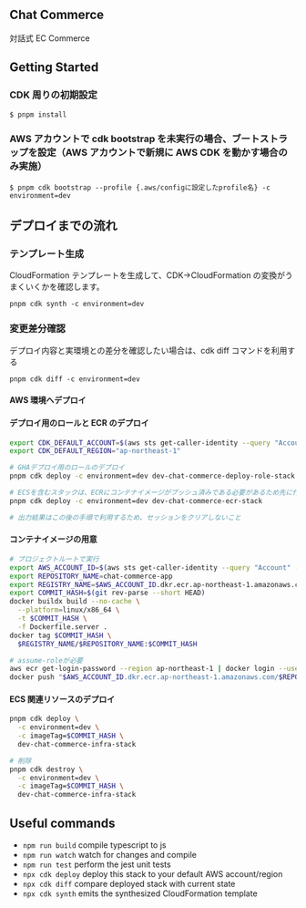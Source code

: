 ## Chat Commerce

対話式 EC Commerce

## Getting Started

### CDK 周りの初期設定

```
$ pnpm install
```

### AWS アカウントで cdk bootstrap を未実行の場合、ブートストラップを設定（AWS アカウントで新規に AWS CDK を動かす場合のみ実施）

```
$ pnpm cdk bootstrap --profile {.aws/configに設定したprofile名} -c environment=dev
```

## デプロイまでの流れ

### テンプレート生成

CloudFormation テンプレートを生成して、CDK->CloudFormation の変換がうまくいくかを確認します。

```
pnpm cdk synth -c environment=dev
```

### 変更差分確認

デプロイ内容と実環境との差分を確認したい場合は、cdk diff コマンドを利用する

```
pnpm cdk diff -c environment=dev
```

#### AWS 環境へデプロイ

#### デプロイ用のロールと ECR のデプロイ

```bash
export CDK_DEFAULT_ACCOUNT=$(aws sts get-caller-identity --query "Account" --output text)
export CDK_DEFAULT_REGION="ap-northeast-1"

# GHAデプロイ用のロールのデプロイ
pnpm cdk deploy -c environment=dev dev-chat-commerce-deploy-role-stack

# ECSを含むスタックは、ECRにコンテナイメージがプッシュ済みである必要があるため先に作成
pnpm cdk deploy -c environment=dev dev-chat-commerce-ecr-stack

# 出力結果はこの後の手順で利用するため、セッションをクリアしないこと
```

#### コンテナイメージの用意

```bash
# プロジェクトルートで実行
export AWS_ACCOUNT_ID=$(aws sts get-caller-identity --query "Account" --output text)
export REPOSITORY_NAME=chat-commerce-app
export REGISTRY_NAME=$AWS_ACCOUNT_ID.dkr.ecr.ap-northeast-1.amazonaws.com
export COMMIT_HASH=$(git rev-parse --short HEAD)
docker buildx build --no-cache \
  --platform=linux/x86_64 \
  -t $COMMIT_HASH \
  -f Dockerfile.server .
docker tag $COMMIT_HASH \
  $REGISTRY_NAME/$REPOSITORY_NAME:$COMMIT_HASH

# assume-roleが必要
aws ecr get-login-password --region ap-northeast-1 | docker login --username AWS --password-stdin $REGISTRY_NAME
docker push "$AWS_ACCOUNT_ID.dkr.ecr.ap-northeast-1.amazonaws.com/$REPOSITORY_NAME:$COMMIT_HASH"
```

#### ECS 関連リソースのデプロイ

```bash
pnpm cdk deploy \
  -c environment=dev \
  -c imageTag=$COMMIT_HASH \
  dev-chat-commerce-infra-stack

# 削除
pnpm cdk destroy \
  -c environment=dev \
  -c imageTag=$COMMIT_HASH \
  dev-chat-commerce-infra-stack
```

## Useful commands

- `npm run build` compile typescript to js
- `npm run watch` watch for changes and compile
- `npm run test` perform the jest unit tests
- `npx cdk deploy` deploy this stack to your default AWS account/region
- `npx cdk diff` compare deployed stack with current state
- `npx cdk synth` emits the synthesized CloudFormation template
